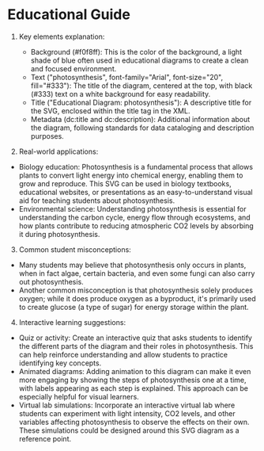 # Educational Guide
1. Key elements explanation:
   - Background (#f0f8ff): This is the color of the background, a light shade of blue often used in educational diagrams to create a clean and focused environment.
   - Text ("photosynthesis", font-family="Arial", font-size="20", fill="#333"): The title of the diagram, centered at the top, with black (#333) text on a white background for easy readability.
   - Title ("Educational Diagram: photosynthesis"): A descriptive title for the SVG, enclosed within the title tag in the XML.
   - Metadata (dc:title and dc:description): Additional information about the diagram, following standards for data cataloging and description purposes.

2. Real-world applications:
  - Biology education: Photosynthesis is a fundamental process that allows plants to convert light energy into chemical energy, enabling them to grow and reproduce. This SVG can be used in biology textbooks, educational websites, or presentations as an easy-to-understand visual aid for teaching students about photosynthesis.
  - Environmental science: Understanding photosynthesis is essential for understanding the carbon cycle, energy flow through ecosystems, and how plants contribute to reducing atmospheric CO2 levels by absorbing it during photosynthesis.

3. Common student misconceptions:
  - Many students may believe that photosynthesis only occurs in plants, when in fact algae, certain bacteria, and even some fungi can also carry out photosynthesis.
  - Another common misconception is that photosynthesis solely produces oxygen; while it does produce oxygen as a byproduct, it's primarily used to create glucose (a type of sugar) for energy storage within the plant.

4. Interactive learning suggestions:
  - Quiz or activity: Create an interactive quiz that asks students to identify the different parts of the diagram and their roles in photosynthesis. This can help reinforce understanding and allow students to practice identifying key concepts.
  - Animated diagrams: Adding animation to this diagram can make it even more engaging by showing the steps of photosynthesis one at a time, with labels appearing as each step is explained. This approach can be especially helpful for visual learners.
- Virtual lab simulations: Incorporate an interactive virtual lab where students can experiment with light intensity, CO2 levels, and other variables affecting photosynthesis to observe the effects on their own. These simulations could be designed around this SVG diagram as a reference point.